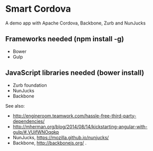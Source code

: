 # Smart Cordova

A demo app with Apache Cordova, Backbone, Zurb and NunJucks

## Frameworks needed (npm install -g)

- Bower 
- Gulp

## JavaScript libraries needed (bower install)

- Zurb foundation
- NunJucks
- Backbone

See also: 

- <http://engineroom.teamwork.com/hassle-free-third-party-dependencies/>
- <http://mherman.org/blog/2014/08/14/kickstarting-angular-with-gulp/#.VUjfWNOqqkp>
- NunJucks, <https://mozilla.github.io/nunjucks/>
- Backbone, <http://backbonejs.org/>
.


